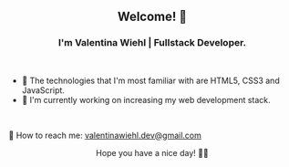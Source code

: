 ### 

<h2 align="center"> Welcome! 💛 </h2>

<h3 align="center"> I'm Valentina Wiehl | Fullstack Developer. </h3> </br>

<ul>
<li>🍄 The technologies that I'm most familiar with are HTML5, CSS3 and JavaScript. </li>
<li>🌼 I'm currently working on increasing my web development stack.  </li>
</ul> 

</br>

📩 How to reach me: valentinawiehl.dev@gmail.com

<p align="center"> Hope you have a nice day! 🧚‍♀️ </p>
